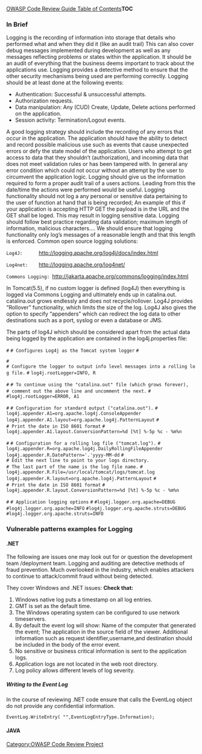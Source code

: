 [OWASP Code Review Guide Table of
Contents](OWASP_Code_Review_Guide_Table_of_Contents "wikilink")__TOC__

### In Brief

Logging is the recording of information into storage that details who
performed what and when they did it (like an audit trail) This can also
cover debug messages implemented during development as well as any
messages reflecting problems or states within the application. It should
be an audit of everything that the business deems important to track
about the applications use. Logging provides a detective method to
ensure that the other security mechanisms being used are performing
correctly.
Logging should be at least done at the following events:

  - Authentication: Successful & unsuccessful attempts.
  - Authorization requests.
  - Data manipulation: Any (CUD) Create, Update, Delete actions
    performed on the application.
  - Session activity: Termination/Logout events.

A good logging strategy should include the recording of any errors that
occur in the application.
The application should have the ability to detect and record possible
malicious use such as events that cause unexpected errors or defy the
state model of the application. Users who attempt to get access to data
that they shouldn’t (authorization), and incoming data that does not
meet validation rules or has been tampered with. In general any error
condition which could not occur without an attempt by the user to
circumvent the application logic.
Logging should give us the information required to form a proper audit
trail of a users actions.
Leading from this the date/time the actions were performed would be
useful. Logging functionality should not log a any personal or sensitive
data pertaining to the user of function at hand that is being recorded;
An example of this if your application is accepting HTTP GET the payload
is in the URL and the GET shall be loged. This may result in logging
sensitive data.
Logging should follow best practice regarding data validation; maximum
length of information, malicious characters….
We should ensure that logging functionality only log’s messages of a
reasonable length and that this length is enforced.
Common open source logging solutions:

`Log4J:      `<http://logging.apache.org/log4j/docs/index.html>

`Log4net:    `<http://logging.apache.org/log4net/>

`Commons Logging: `<http://jakarta.apache.org/commons/logging/index.html>


In Tomcat(5.5), if no custom logger is defined (log4J) then everything
is logged via Commons Logging and ultimately ends up in catalina.out.
catalina.out grows endlessly and does not recycle/rollover. Log4J
provides “Rollover” functionality, which limits the size of the log.
Log4J also gives the option to specify “appenders” which can redirect
the log data to other destinations such as a port, syslog or even a
database or JMS.

The parts of log4J which should be considered apart from the actual data
being logged by the application are contained in the log4j.properties
file:

`#`
`# Configures Log4j as the Tomcat system logger`
`#`

`#`
`# Configure the logger to output info level messages into a rolling log file.`
`#`
`log4j.rootLogger=INFO, R`

`#`
`# To continue using the "catalina.out" file (which grows forever),`
`# comment out the above line and uncomment the next.`
`#`
`#log4j.rootLogger=ERROR, A1`

`#`
`# Configuration for standard output ("catalina.out").`
`#`
`log4j.appender.A1=org.apache.log4j.ConsoleAppender`
`log4j.appender.A1.layout=org.apache.log4j.PatternLayout`
`#`
`# Print the date in ISO 8601 format`
`#`
`log4j.appender.A1.layout.ConversionPattern=%d [%t] %-5p %c - %m%n`

`#`
`# Configuration for a rolling log file ("tomcat.log").`
`#`
`log4j.appender.R=org.apache.log4j.DailyRollingFileAppender`
`log4j.appender.R.DatePattern='.'yyyy-MM-dd`
`#`
`# Edit the next line to point to your logs directory.`
`# The last part of the name is the log file name.`
`#`
`log4j.appender.R.File=/usr/local/tomcat/logs/tomcat.log`
`log4j.appender.R.layout=org.apache.log4j.PatternLayout`
`#`
`# Print the date in ISO 8601 format`
`#`
`log4j.appender.R.layout.ConversionPattern=%d [%t] %-5p %c - %m%n`

`#`
`# Application logging options`
`#`
`#log4j.logger.org.apache=DEBUG`
`#log4j.logger.org.apache=INFO`
`#log4j.logger.org.apache.struts=DEBUG`
`#log4j.logger.org.apache.struts=INFO`

### Vulnerable patterns examples for Logging

#### .NET

The following are issues one may look out for or question the
development team /deployment team. Logging and auditing are detective
methods of fraud prevention. Much overlooked in the industry, which
enables attackers to continue to attack/commit fraud without being
detected.

They cover Windows and .NET issues: **Check that:**

1.  Windows native log puts a timestamp on all log entries.
2.  GMT is set as the default time.
3.  The Windows operating system can be configured to use network
    timeservers.
4.  By default the event log will show: Name of the computer that
    generated the event; The application in the source field of the
    viewer. Additional information such as request
    identifier,username,and destination should be included in the body
    of the error event.
5.  No sensitive or business critical information is sent to the
    application logs.
6.  Application logs are not located in the web root directory.
7.  Log policy allows different levels of log severity.

##### Writing to the Event Log

In the course of reviewing .NET code ensure that calls the EventLog
object do not provide any confidential information.

`EventLog.WriteEntry( "`<password>`",EventLogEntryType.Information);`

#### JAVA

[Category:OWASP Code Review
Project](Category:OWASP_Code_Review_Project "wikilink")